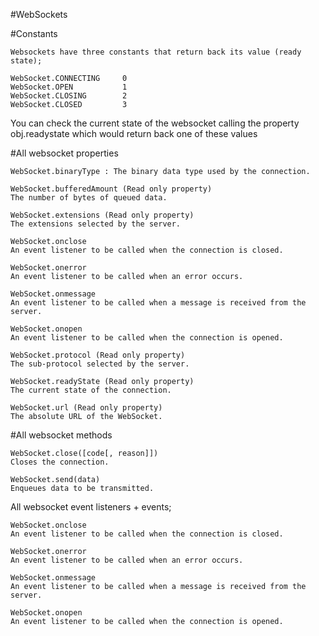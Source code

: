 #WebSockets

#Constants 

    Websockets have three constants that return back its value (ready state);

    WebSocket.CONNECTING	 0
    WebSocket.OPEN	         1
    WebSocket.CLOSING	     2
    WebSocket.CLOSED         3

You can check the current state of the websocket calling the property 
obj.readystate which would return back one of these values

#All websocket properties

    WebSocket.binaryType : The binary data type used by the connection.

    WebSocket.bufferedAmount (Read only property) 
    The number of bytes of queued data.

    WebSocket.extensions (Read only property)
    The extensions selected by the server.

    WebSocket.onclose
    An event listener to be called when the connection is closed.

    WebSocket.onerror
    An event listener to be called when an error occurs.

    WebSocket.onmessage
    An event listener to be called when a message is received from the server.

    WebSocket.onopen
    An event listener to be called when the connection is opened.

    WebSocket.protocol (Read only property)
    The sub-protocol selected by the server.

    WebSocket.readyState (Read only property)
    The current state of the connection.

    WebSocket.url (Read only property)
    The absolute URL of the WebSocket.

#All websocket methods

    WebSocket.close([code[, reason]])
    Closes the connection.

    WebSocket.send(data)
    Enqueues data to be transmitted.

All websocket event listeners + events; 

    WebSocket.onclose
    An event listener to be called when the connection is closed.

    WebSocket.onerror
    An event listener to be called when an error occurs.

    WebSocket.onmessage
    An event listener to be called when a message is received from the server.

    WebSocket.onopen
    An event listener to be called when the connection is opened.
